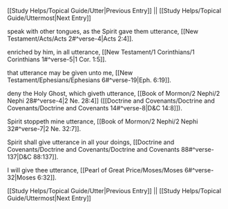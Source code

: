 [[Study Helps/Topical Guide/Utter|Previous Entry]]  ||  [[Study Helps/Topical Guide/Uttermost|Next Entry]]

 speak with other tongues, as the Spirit gave them utterance, [[New Testament/Acts/Acts 2#^verse-4|Acts 2:4]].

 enriched by him, in all utterance, [[New Testament/1 Corinthians/1 Corinthians 1#^verse-5|1 Cor. 1:5]].

 that utterance may be given unto me, [[New Testament/Ephesians/Ephesians 6#^verse-19|Eph. 6:19]].

 deny the Holy Ghost, which giveth utterance, [[Book of Mormon/2 Nephi/2 Nephi 28#^verse-4|2 Ne. 28:4]] ([[Doctrine and Covenants/Doctrine and Covenants/Doctrine and Covenants 14#^verse-8|D&C 14:8]]).

 Spirit stoppeth mine utterance, [[Book of Mormon/2 Nephi/2 Nephi 32#^verse-7|2 Ne. 32:7]].

 Spirit shall give utterance in all your doings, [[Doctrine and Covenants/Doctrine and Covenants/Doctrine and Covenants 88#^verse-137|D&C 88:137]].

 I will give thee utterance, [[Pearl of Great Price/Moses/Moses 6#^verse-32|Moses 6:32]].

[[Study Helps/Topical Guide/Utter|Previous Entry]]  ||  [[Study Helps/Topical Guide/Uttermost|Next Entry]]